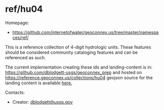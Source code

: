 ref/hu04
===

Homepage:
* https://github.com/internetofwater/geoconnex.us/tree/master/namespaces/ref/

This is a reference collection of 4-digit hydrologic units. These features should be considered community cataloging features and can be referenced as such.

The current implementation creating these ids and landing-content is in: https://github.com/dblodgett-usgs/geoconnex_prep and hosted on https://reference.geoconnex.us/collections/hu04 geojson source for the landing content is available [here.](https://www.hydroshare.org/resource/4a22e88e689949afa1cf71ae009eaf1b/data/contents/hu04.geojson)

Contacts: 
* Creator: <dblodgett@usgs.gov>
